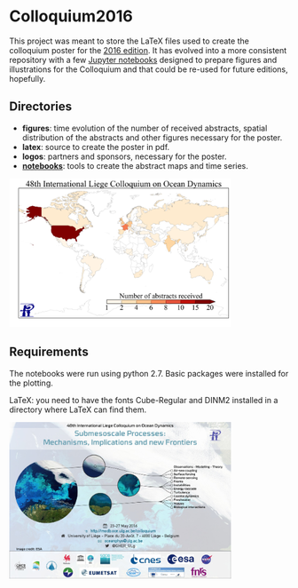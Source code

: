 # Colloquium2016

This project was meant to store the LaTeX files used to create the colloquium poster for the [2016 edition](http://modb.oce.ulg.ac.be/?page=colloquium&year=2016). It has evolved into a more consistent repository with a few [Jupyter notebooks](http://jupyter.org/) designed to prepare figures and illustrations for the Colloquium and that could be re-used for future editions, hopefully.

## Directories

* **figures**: time evolution of the number of received abstracts, spatial distribution of the abstracts and other figures necessary for the poster.
* **latex**: source to create the poster in pdf.
* **logos**: partners and sponsors, necessary for the poster.
* [**notebooks**](./notebooks/README.md): tools to create the abstract maps and time series.

<img src="./figures/abstractslist2016_map.png " width="400">

## Requirements

The notebooks were run using python 2.7. Basic packages were installed for the plotting.

LaTeX: you need to have the fonts Cube-Regular and DINM2 installed in a directory where LaTeX can find them.

<img src="./figures/CLQ2016_poster.jpg " width="400">
